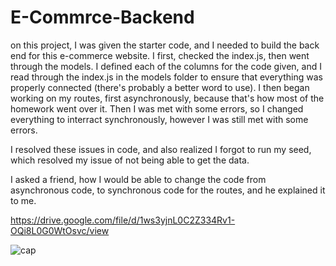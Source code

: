 # E-Commrce-Backend

on this project, I was given the starter code, and I needed to build the back end for this e-commerce website. I first, checked the index.js, then went through the models. I defined each of the columns for the code given, and I read through the index.js in the models folder to ensure that everything was properly connected (there's probably a better word to use). I then began working on my routes, first asynchronously, because that's how most of the homework went over it. Then I was met with some errors, so I changed everything to interract synchronously, however I was still met with some errors.  

I resolved these issues in code, and also realized I forgot to run my seed, which resolved my issue of not being able to get the data.



I asked a friend, how I would be able to change the code from asynchronous code, to synchronous code for the routes, and he explained it to me. 

https://drive.google.com/file/d/1ws3yjnL0C2Z334Rv1-OQi8L0G0WtOsvc/view

![cap](https://github.com/dsullivan42/E-Commrce-Backend/assets/97996876/7c6bf98a-25eb-4a31-85e3-0cda578964e3)
